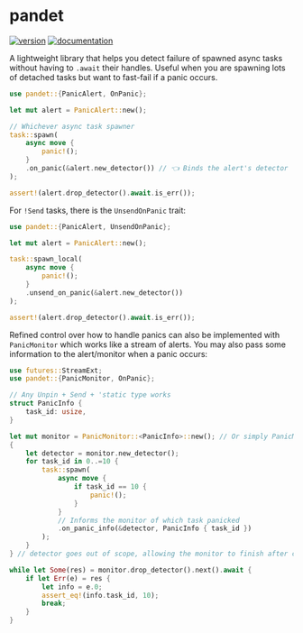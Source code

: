 # pandet
[![version](https://img.shields.io/crates/v/pandet)](https://crates.io/crates/pandet)
[![documentation](https://docs.rs/pandet/badge.svg)](https://docs.rs/pandet)  

A lightweight library that helps you detect failure of spawned async tasks without having to `.await` their handles.
Useful when you are spawning lots of detached tasks but want to fast-fail if a panic occurs.

```rust
use pandet::{PanicAlert, OnPanic};

let mut alert = PanicAlert::new();

// Whichever async task spawner
task::spawn(
    async move {
        panic!();
    }
    .on_panic(&alert.new_detector()) // 👈 Binds the alert's detector
);

assert!(alert.drop_detector().await.is_err());
```

For `!Send` tasks, there is the `UnsendOnPanic` trait:
```rust
use pandet::{PanicAlert, UnsendOnPanic};

let mut alert = PanicAlert::new();

task::spawn_local(
    async move {
        panic!();
    }
    .unsend_on_panic(&alert.new_detector())
);

assert!(alert.drop_detector().await.is_err());
```

Refined control over how to handle panics can also be implemented with `PanicMonitor`
which works like a stream of alerts. You may also pass some information to the alert/monitor
when a panic occurs:
```rust
use futures::StreamExt;
use pandet::{PanicMonitor, OnPanic};

// Any Unpin + Send + 'static type works
struct PanicInfo {
    task_id: usize,
}

let mut monitor = PanicMonitor::<PanicInfo>::new(); // Or simply PanicMonitor::new()
{
    let detector = monitor.new_detector();
    for task_id in 0..=10 {
        task::spawn(
            async move {
                if task_id == 10 {
                    panic!();
                }
            }
            // Informs the monitor of which task panicked
            .on_panic_info(&detector, PanicInfo { task_id })
        );
    }
} // detector goes out of scope, allowing the monitor to finish after calling drop_detector()

while let Some(res) = monitor.drop_detector().next().await {
    if let Err(e) = res {
        let info = e.0;
        assert_eq!(info.task_id, 10);
        break;
    }
}
```